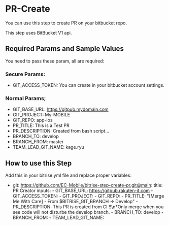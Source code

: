 # PR-Create

You can use this step to create PR on your bitbucket repo. 

This step uses BitBucket V1 api.


## Required Params and Sample Values

You need to pass these param, all are required:

### Secure Params:

- GIT_ACCESS_TOKEN:                     You can create in your bitbucket account settings.

### Normal Params;
- GIT_BASE_URL:                                    https://gitpub.mydomain.com
- GIT_PROJECT:                                      My-MOBILE
- GIT_REPO:                                            app-ios
- PR_TITLE:                                             This is a Test PR
- PR_DESCRIPTION:                               Created from bash script...
- BRANCH_TO:                                        develop
- BRANCH_FROM:                                  master
- TEAM_LEAD_GIT_NAME:                     kage.ryu

## How to use this Step

Add this in your bitrise.yml file and replace proper variables:

- git::https://github.com/EC-Mobile/bitrise-step-create-pr.git@main:
        title: PR Creator
        inputs:
        - GIT_BASE_URL: https://gitpub.rakuten-it.com
        - GIT_ACCESS_TOKEN: <Variable>
        - GIT_PROJECT: <Project>
        - GIT_REPO: <Repo>
        - PR_TITLE: "[Merge Me With Care] - From $BITRISE_GIT_BRANCH -> Develop"
        - PR_DESCRIPTION: This PR is created from CI !!\\n*Only merge when you see
            code will not disturbe the develop branch.
        - BRANCH_TO: develop
        - BRANCH_FROM: <Variable>
        - TEAM_LEAD_GIT_NAME: <Variable>
